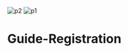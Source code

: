 ![p2](https://github.com/Priyasha21-SNU/Guide-Registration/assets/95346970/fd27eca0-4353-4d5b-ac6a-2507516104d5)
![p1](https://github.com/Priyasha21-SNU/Guide-Registration/assets/95346970/e740f927-e0f3-42b3-a7b3-676fceb421e9)
# Guide-Registration
